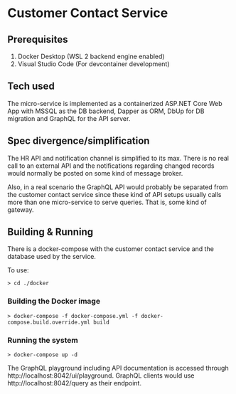 # Customer Contact Service

## Prerequisites

1. Docker Desktop (WSL 2 backend engine enabled)
2. Visual Studio Code (For devcontainer development)

## Tech used
The micro-service is implemented as a containerized ASP.NET Core Web App with MSSQL as the DB backend, Dapper as ORM, DbUp for DB migration and GraphQL for the API server.

## Spec divergence/simplification
The HR API and notification channel is simplified to its max. There is no real call to an external API and the notifications regarding changed records would normally be posted on some kind of message broker.

Also, in a real scenario the GraphQL API would probably be separated from the customer contact service since these kind of API setups usually calls more than one micro-service to serve queries. That is, some kind of gateway.

## Building & Running

There is a docker-compose with the customer contact service and the database used by the service.

To use:
```
> cd ./docker
```

### Building the Docker image
```
> docker-compose -f docker-compose.yml -f docker-compose.build.override.yml build
```

### Running the system
```
> docker-compose up -d 
```

The GraphQL playground including API documentation is accessed through http://localhost:8042/ui/playground. GraphQL clients would use http://localhost:8042/query as their endpoint.

